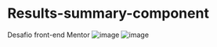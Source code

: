 # Results-summary-component
Desafio front-end Mentor
![image](https://github.com/7alexandree7/Results-summary-component/assets/103005378/9f6b90cf-57f7-4219-be48-202b31536168)
![image](https://github.com/7alexandree7/Results-summary-component/assets/103005378/fd2f638b-60fc-417f-bc29-34d70bed0dbf)



